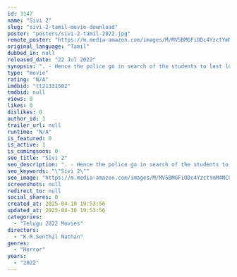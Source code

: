 ```yaml
---
id: 3147
name: "Sivi 2"
slug: "sivi-2-tamil-movie-download"
poster: "posters/sivi-2-tamil-2022.jpg"
remote_poster: "https://m.media-amazon.com/images/M/MV5BMGFiODc4YzctYmM4NC00YzM1LWI4ZTItNmFlNTJkOGVhNWY3XkEyXkFqcGdeQXVyMTA4MzQ4NzMw._V1_SX300.jpg"
original_language: "Tamil"
dubbed_in: null
released_date: "22 Jul 2022"
synopsis: ". - Hence the police go in search of the students to last located area - There they find the belongings of the students.(cell phones , cameras) Now are the footages and videos are real? Or is it a prank. Wait and watch the guess."
type: "movie"
rating: "N/A"
imdbid: "tt21331502"
tmdbid: null
views: 0
likes: 0
dislikes: 0
author_id: 1
trailer_url: null
runtime: "N/A"
is_featured: 0
is_active: 1
is_comingsoon: 0
seo_title: "Sivi 2"
seo_description: ". - Hence the police go in search of the students to last located area - There they find the belongings of the students.(cell phones , cameras) Now are the footages and videos are real? Or is it a prank. Wait and watch the guess."
seo_keywords: "\"Sivi 2\""
seo_image: "https://m.media-amazon.com/images/M/MV5BMGFiODc4YzctYmM4NC00YzM1LWI4ZTItNmFlNTJkOGVhNWY3XkEyXkFqcGdeQXVyMTA4MzQ4NzMw._V1_SX300.jpg"
screenshots: null
redirect_to: null
social_shares: 0
created_at: 2025-04-10 19:53:56
updated_at: 2025-04-10 19:53:56
categories:
  - "Telugu 2022 Movies"
directors:
  - "K.R.Senthil Nathan"
genres:
  - "Horror"
years:
  - "2022"
---
```


